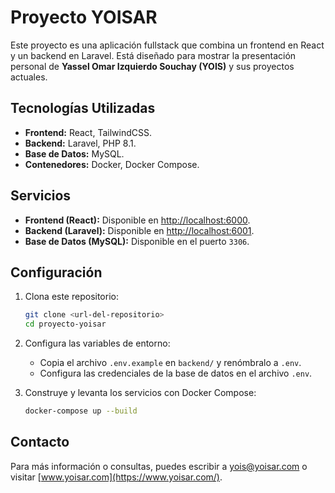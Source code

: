# Proyecto YOISAR

Este proyecto es una aplicación fullstack que combina un frontend en React y un backend en Laravel. Está diseñado para mostrar la presentación personal de **Yassel Omar Izquierdo Souchay (YOIS)** y sus proyectos actuales.

## Tecnologías Utilizadas

- **Frontend:** React, TailwindCSS.
- **Backend:** Laravel, PHP 8.1.
- **Base de Datos:** MySQL.
- **Contenedores:** Docker, Docker Compose.

## Servicios

- **Frontend (React):** Disponible en [http://localhost:6000](http://localhost:6000).
- **Backend (Laravel):** Disponible en [http://localhost:6001](http://localhost:6001).
- **Base de Datos (MySQL):** Disponible en el puerto `3306`.

## Configuración

1. Clona este repositorio:
   ```bash
   git clone <url-del-repositorio>
   cd proyecto-yoisar
   ```

2. Configura las variables de entorno:
   - Copia el archivo `.env.example` en `backend/` y renómbralo a `.env`.
   - Configura las credenciales de la base de datos en el archivo `.env`.

3. Construye y levanta los servicios con Docker Compose:
   ```bash
   docker-compose up --build
   ```

## Contacto

Para más información o consultas, puedes escribir a [yois@yoisar.com](mailto:yois@yoisar.com) o visitar [www.yoisar.com](https://www.yoisar.com/).
